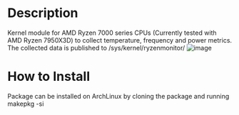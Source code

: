 # Description
Kernel module for AMD Ryzen 7000 series CPUs (Currently tested with AMD Ryzen 7950X3D) to collect temperature, frequency and power metrics.
The collected data is published to /sys/kernel/ryzenmonitor/
![image](https://github.com/Exioncore/ryzenmonitor/assets/5459344/29505a0d-78e8-4447-91f7-d5643813ef58)

# How to Install
Package can be installed on ArchLinux by cloning the package and running makepkg -si
